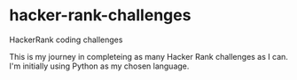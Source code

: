 # hacker-rank-challenges
HackerRank coding challenges

This is my journey in completeing as many Hacker Rank challenges as I can. I'm initially using Python as my chosen language. 
